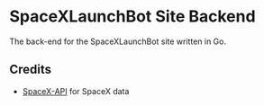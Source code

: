 # SpaceXLaunchBot Site Backend

The back-end for the SpaceXLaunchBot site written in Go.

## Credits

- [SpaceX-API](https://github.com/r-spacex/SpaceX-API) for SpaceX data
